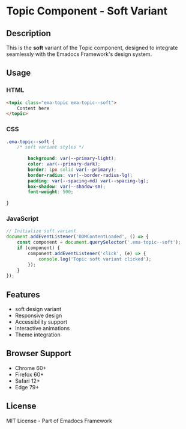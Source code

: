 # Topic Component - Soft Variant

## Description
This is the **soft** variant of the Topic component, designed to integrate seamlessly with the Emadocs Framework's design system.

## Usage

### HTML
```html
<topic class="ema-topic ema-topic--soft">
    Content here
</topic>
```

### CSS
```css
.ema-topic--soft {
    /* soft variant styles */
    
        background: var(--primary-light);
        color: var(--primary-dark);
        border: 1px solid var(--primary);
        border-radius: var(--border-radius-lg);
        padding: var(--spacing-md) var(--spacing-lg);
        box-shadow: var(--shadow-sm);
        font-weight: 500;
    
}
```

### JavaScript
```javascript
// Initialize soft variant
document.addEventListener('DOMContentLoaded', () => {
    const component = document.querySelector('.ema-topic--soft');
    if (component) {
        component.addEventListener('click', (e) => {
            console.log('Topic soft variant clicked');
        });
    }
});
```

## Features
- soft design variant
- Responsive design
- Accessibility support
- Interactive animations
- Theme integration

## Browser Support
- Chrome 60+
- Firefox 60+
- Safari 12+
- Edge 79+

## License
MIT License - Part of Emadocs Framework
